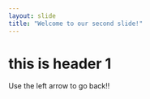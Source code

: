 ```yaml
---
layout: slide
title: "Welcome to our second slide!"
---
```

<h1> this is header 1 </h1>
Use the left arrow to go back!!